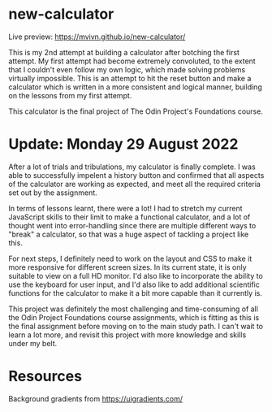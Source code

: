 # new-calculator

Live preview: https://mvivn.github.io/new-calculator/

This is my 2nd attempt at building a calculator after botching the first attempt. My first attempt had become extremely convoluted, to the extent that I couldn't even follow my own logic, which made solving problems virtually impossible. This is an attempt to hit the reset button and make a calculator which is written in a more consistent and logical manner, building on the lessons from my first attempt.

This calculator is the final project of The Odin Project's Foundations course.

# Update: Monday 29 August 2022
After a lot of trials and tribulations, my calculator is finally complete. I was able to successfully impelent a history button and confirmed that all aspects of the calculator are working as expected, and meet all the required criteria set out by the assignment.

In terms of lessons learnt, there were a lot! I had to stretch my current JavaScript skills to their limit to make a functional calculator, and a lot of thought went into error-handling since there are multiple different ways to "break" a calculator, so that was a huge aspect of tackling a project like this.

For next steps, I definitely need to work on the layout and CSS to make it more responsive for different screen sizes. In its current state, it is only suitable to view on a full HD monitor. I'd also like to incorporate the ability to use the keyboard for user input, and I'd also like to add additional scientific functions for the calculator to make it a bit more capable than it currently is.

This project was definitely the most challenging and time-consuming of all the Odin Project Foundations course assignments, which is fitting as this is the final assignment before moving on to the main study path. I can't wait to learn a lot more, and revisit this project with more knowledge and skills under my belt.

# Resources
Background gradients from https://uigradients.com/